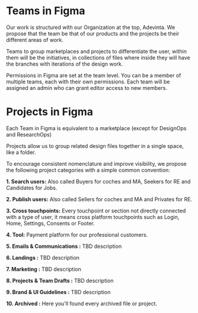 # Teams in Figma
Our work is structured with our Organization at the top, Adevinta. We propose that the team be that of our products and the projects be their different areas of work.

Teams to group marketplaces and projects to differentiate the user, within them will be the initiatives, in collections of files where inside they will have the branches with iterations of the design work.

Permissions in Figma are set at the team level. You can be a member of multiple teams, each with their own permissions. Each team will be assigned an admin who can grant editor access to new members.


# Projects in Figma
Each Team in Figma is equivalent to a marketplace (except for DesignOps and ResearchOps)

Projects allow us to group related design files together in a single space, like a folder.

To encourage consistent nomenclature and improve visibility, we propose the following project categories with a simple common convention:

**1. Search users:** Also called Buyers for coches and MA, Seekers for RE and Candidates for Jobs.

**2. Publish users:** Also called Sellers for coches and MA and Privates for RE.

**3. Cross touchpoints:** Every touchpoint or section not directly connected with a type of user, it means cross platform touchpoints such as Login, Home, Settings, Consents or Footer.

**4. Tool:** Payment platform for our professional customers.

**5. Emails & Communications :** TBD description

**6. Landings :** TBD description

**7. Marketing :** TBD description

**8. Projects & Team Drafts :** TBD description

**9. Brand & UI Guidelines :** TBD description

**10. Archived :** Here you'll found every archived file or project.

